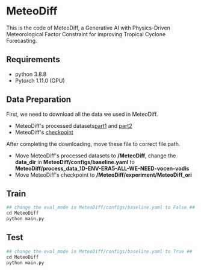 # MeteoDiff
This is the code of MeteoDiff, a Generative AI with Physics-Driven Meteorological Factor Constraint for improving Tropical Cyclone Forecasting.

## Requirements 
* python 3.8.8
* Pytorch 1.11.0 (GPU)

## Data Preparation
First, we need to download all the data we used in MeteoDiff.
* MeteoDiff's processed datasets[part1](https://drive.google.com/file/d/1XpfByEZkZHAybXgB5p2YsR5KZhHrtVei/view?usp=drive_link) and [part2](https://drive.google.com/file/d/1aiJaUH035YOIbsS9Q1Y9GGmyKW1HiJU1/view?usp=drive_link)
* MeteoDiff's [checkpoint](https://drive.google.com/file/d/1H8RKJU_p1vFmIcP5gghg1BMB7oBJ8_zI/view?usp=drive_link)

After completing the downloading, move these file to correct file path.
* Move MeteoDiff's processed datasets to **/MeteoDiff**, change the **data_dir** in **MeteoDiff/configs/baseline.yaml** to **MeteoDiff/process_data_1D-ENV-ERA5-ALL-WE-NEED-vocen-vodis**
* Move MeteoDiff's checkpoint to **/MeteoDiff/experiment/MeteoDiff_ori**

## Train
```python
## change the eval_mode in MeteoDiff/configs/baseline.yaml to False ##
cd MeteoDiff
python main.py
```

## Test
```python
## change the eval_mode in MeteoDiff/configs/baseline.yaml to True ##
cd MeteoDiff
python main.py
```
